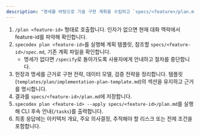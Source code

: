 ```yaml
---
description: "명세를 바탕으로 기술 구현 계획을 수립하고 `specs/<feature>/plan.md`에 반영"
---
```


1. `/plan <feature-id>` 형태로 호출합니다. 인자가 없으면 현재 대화 맥락에서 feature-id를 파악해 확인합니다.
2. `specodex plan <feature-id>`를 실행해 계획 템플릿, 참조할 `specs/<feature-id>/spec.md`, 기존 계획 파일을 확인합니다.
   - 명세가 없다면 `/specify`로 돌아가도록 사용자에게 안내하고 절차를 중단합니다.
3. 헌장과 명세를 근거로 구현 전략, 데이터 모델, 검증 전략을 정리합니다. 템플릿(`templates/plan/implementation-plan-template.md`)의 섹션을 유지하고 근거를 명시합니다.
4. 결과를 `specs/<feature-id>/plan.md`에 저장합니다.
5. `specodex plan <feature-id> --apply specs/<feature-id>/plan.md`를 실행해 CLI 후속 안내(`/tasks`)를 출력합니다.
6. 최종 응답에는 아키텍처 개요, 주요 의사결정, 추적해야 할 리스크 또는 전제 조건을 포함합니다.
